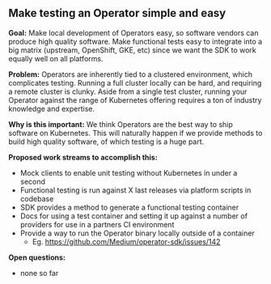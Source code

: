 ## Make testing an Operator simple and easy

**Goal:** Make local development of Operators easy, so software vendors can produce high quality software.
Make functional tests easy to integrate into a big matrix (upstream, OpenShift, GKE, etc) since we want the SDK to work equally well on all platforms.

**Problem:** Operators are inherently tied to a clustered environment, which complicates testing. Running a full cluster locally can be hard, and requiring a remote cluster is clunky. Aside from a single test cluster, running your Operator against the range of Kubernetes offering requires a ton of industry knowledge and expertise.

**Why is this important:** We think Operators are the best way to ship software on Kubernetes. This will naturally happen if we provide methods to build high quality software, of which testing is a huge part.

**Proposed work streams to accomplish this:**
 - Mock clients to enable unit testing without Kubernetes in under a second
 - Functional testing is run against X last releases via platform scripts in codebase
 - SDK provides a method to generate a functional testing container
 - Docs for using a test container and setting it up against a number of providers for use in a partners CI environment
 - Provide a way to run the Operator binary locally outside of a container
    - Eg. https://github.com/Medium/operator-sdk/issues/142

**Open questions:**
  - none so far
